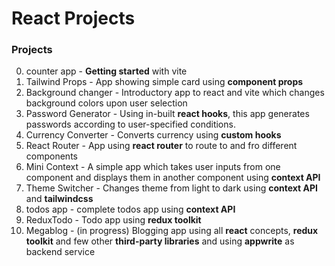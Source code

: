 ﻿# React Projects

 ### Projects

0. counter app - **Getting started** with vite
1. Tailwind Props - App showing simple card using **component props**
2. Background changer - Introductory app to react and vite which changes background colors upon user selection
3. Password Generator - Using in-built **react hooks**, this app generates passwords according to user-specified conditions.
4. Currency Converter - Converts currency using **custom hooks**
5. React Router - App using **react router** to route to and fro different components
6. Mini Context - A simple app which takes user inputs from one component and displays them in another component using **context API**
7. Theme Switcher - Changes theme from light to dark using **context API** and **tailwindcss**
8. todos app - complete todos app using **context API**
9. ReduxTodo - Todo app using **redux toolkit**
10. Megablog - (in progress) Blogging app using all **react** concepts, **redux toolkit** and few other **third-party libraries** and using **appwrite** as backend service
